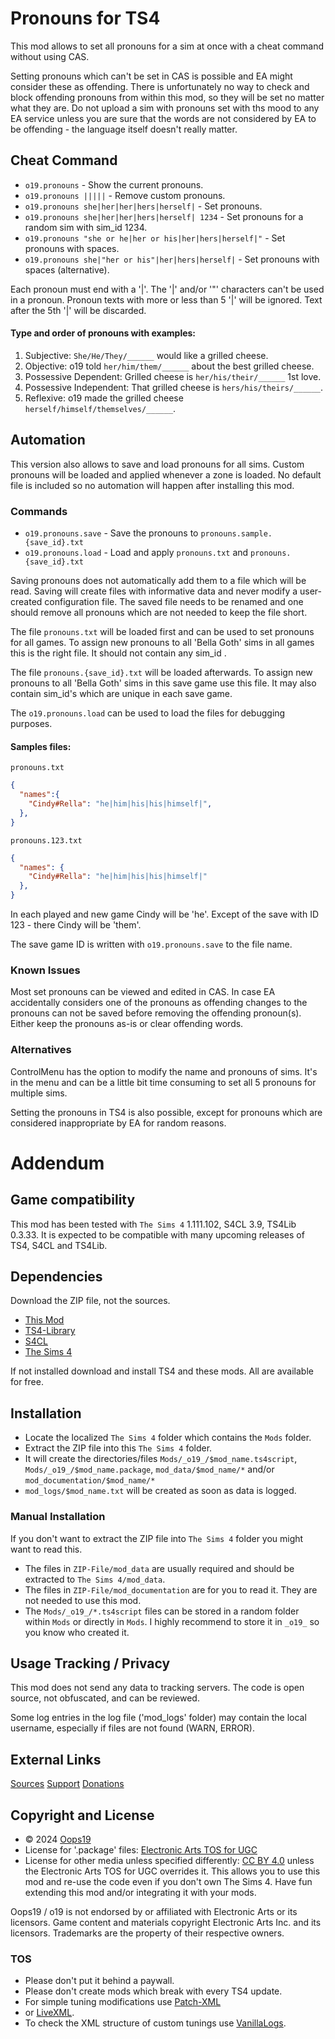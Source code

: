 #  Pronouns for TS4
This mod allows to set all pronouns for a sim at once with a cheat command without using CAS.

Setting pronouns which can't be set in CAS is possible and EA might consider these as offending.
There is unfortunately no way to check and block offending pronouns from within this mod, so they will be set no matter what they are.
Do not upload a sim with pronouns set with ths mood to any EA service unless you are sure that the words are not considered by EA to be offending - the language itself doesn't really matter.

## Cheat Command
* `o19.pronouns` - Show the current pronouns.
* `o19.pronouns |||||` - Remove custom pronouns.
* `o19.pronouns she|her|her|hers|herself|` - Set pronouns.
* `o19.pronouns she|her|her|hers|herself| 1234` - Set pronouns for a random sim with sim_id 1234.
* `o19.pronouns "she or he|her or his|her|hers|herself|"` - Set pronouns with spaces.
* `o19.pronouns she|"her or his"|her|hers|herself|` - Set pronouns with spaces (alternative).

Each pronoun must end with a '|'.
The '|' and/or '"' characters can't be used in a pronoun.
Pronoun texts with more or less than 5 '|' will be ignored.
Text after the 5th '|' will be discarded.

#### Type and order of pronouns with examples:
1. Subjective: `She/He/They/______` would like a grilled cheese.
2. Objective: o19 told `her/him/them/______` about the best grilled cheese.
3. Possessive Dependent: Grilled cheese is `her/his/their/______` 1st love.
4. Possessive Independent: That grilled cheese is `hers/his/theirs/______`.
5. Reflexive: o19 made the grilled cheese `herself/himself/themselves/______`.

## Automation
This version also allows to save and load pronouns for all sims.
Custom pronouns will be loaded and applied whenever a zone is loaded.
No default file is included so no automation will happen after installing this mod.

### Commands
* `o19.pronouns.save` - Save the pronouns to `pronouns.sample.{save_id}.txt`
* `o19.pronouns.load` - Load and apply `pronouns.txt` and `pronouns.{save_id}.txt`

Saving pronouns does not automatically add them to a file which will be read.
Saving will create files with informative data and never modify a user-created configuration file.
The saved file needs to be renamed and one should remove all pronouns which are not needed to keep the file short.

The file `pronouns.txt` will be loaded first and can be used to set pronouns for all games.
To assign new pronouns to all 'Bella Goth' sims in all games this is the right file.
It should not contain any sim_id .

The file `pronouns.{save_id}.txt` will be loaded afterwards.
To assign new pronouns to all 'Bella Goth' sims in this save game use this file.
It may also contain sim_id's which are unique in each save game.

The `o19.pronouns.load` can be used to load the files for debugging purposes.

#### Samples files:
`pronouns.txt`
```json
{
  "names":{
    "Cindy#Rella": "he|him|his|his|himself|",
  }, 
}
```
`pronouns.123.txt`
```json
{
  "names": {
    "Cindy#Rella": "he|him|his|his|himself|"
  },
}
```
In each played and new game Cindy will be 'he'.
Except of the save with ID 123 - there Cindy will be 'them'.

The save game ID is written with `o19.pronouns.save` to the file name.

### Known Issues
Most set pronouns can be viewed and edited in CAS.
In case EA accidentally considers one of the pronouns as offending changes to the pronouns can not be saved before removing the offending pronoun(s).
Either keep the pronouns as-is or clear offending words.

### Alternatives
ControlMenu has the option to modify the name and pronouns of sims.
It's in the menu and can be a little bit time consuming to set all 5 pronouns for multiple sims.

Setting the pronouns in TS4 is also possible, except for pronouns which are considered inappropriate by EA for random reasons.


# Addendum

## Game compatibility
This mod has been tested with `The Sims 4` 1.111.102, S4CL 3.9, TS4Lib 0.3.33.
It is expected to be compatible with many upcoming releases of TS4, S4CL and TS4Lib.

## Dependencies
Download the ZIP file, not the sources.
* [This Mod](../../releases/latest)
* [TS4-Library](https://github.com/Oops19/TS4-Library/releases/latest)
* [S4CL](https://github.com/ColonolNutty/Sims4CommunityLibrary/releases/latest)
* [The Sims 4](https://www.ea.com/games/the-sims/the-sims-4)

If not installed download and install TS4 and these mods.
All are available for free.

## Installation
* Locate the localized `The Sims 4` folder which contains the `Mods` folder.
* Extract the ZIP file into this `The Sims 4` folder.
* It will create the directories/files `Mods/_o19_/$mod_name.ts4script`, `Mods/_o19_/$mod_name.package`, `mod_data/$mod_name/*` and/or `mod_documentation/$mod_name/*`
* `mod_logs/$mod_name.txt` will be created as soon as data is logged.

### Manual Installation
If you don't want to extract the ZIP file into `The Sims 4` folder you might want to read this. 
* The files in `ZIP-File/mod_data` are usually required and should be extracted to `The Sims 4/mod_data`.
* The files in `ZIP-File/mod_documentation` are for you to read it. They are not needed to use this mod.
* The `Mods/_o19_/*.ts4script` files can be stored in a random folder within `Mods` or directly in `Mods`. I highly recommend to store it in `_o19_` so you know who created it.

## Usage Tracking / Privacy
This mod does not send any data to tracking servers. The code is open source, not obfuscated, and can be reviewed.

Some log entries in the log file ('mod_logs' folder) may contain the local username, especially if files are not found (WARN, ERROR).

## External Links
[Sources](https://github.com/Oops19/)
[Support](https://discord.gg/d8X9aQ3jbm)
[Donations](https://www.patreon.com/o19)

## Copyright and License
* © 2024 [Oops19](https://github.com/Oops19)
* License for '.package' files: [Electronic Arts TOS for UGC](https://tos.ea.com/legalapp/WEBTERMS/US/en/PC/)  
* License for other media unless specified differently: [CC BY 4.0](https://creativecommons.org/licenses/by/4.0/) unless the Electronic Arts TOS for UGC overrides it.
This allows you to use this mod and re-use the code even if you don't own The Sims 4.
Have fun extending this mod and/or integrating it with your mods.

Oops19 / o19 is not endorsed by or affiliated with Electronic Arts or its licensors.
Game content and materials copyright Electronic Arts Inc. and its licensors. 
Trademarks are the property of their respective owners.

### TOS
* Please don't put it behind a paywall.
* Please don't create mods which break with every TS4 update.
* For simple tuning modifications use [Patch-XML](https://github.com/Oops19/TS4-PatchXML) 
* or [LiveXML](https://github.com/Oops19/TS4-LiveXML).
* To check the XML structure of custom tunings use [VanillaLogs](https://github.com/Oops19/TS4-VanillaLogs).
